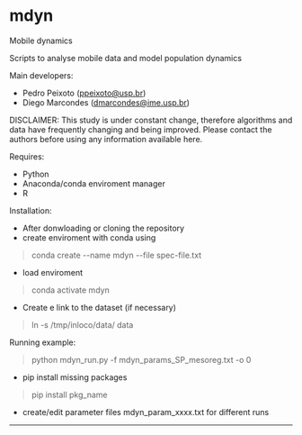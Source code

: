 # mdyn
Mobile dynamics

Scripts to analyse mobile data and model population dynamics

Main developers:
- Pedro Peixoto (ppeixoto@usp.br)
- Diego Marcondes (dmarcondes@ime.usp.br)

DISCLAIMER: This study is under constant change, therefore algorithms and data have frequently changing and being improved. Please contact the authors before using any information available here.

Requires:
- Python
- Anaconda/conda enviroment manager
- R

Installation:
- After donwloading or cloning the repository
- create enviroment with conda using 
> conda create --name mdyn --file spec-file.txt 
- load enviroment
> conda activate mdyn
- Create e link to the dataset (if necessary)
> ln -s /tmp/inloco/data/ data

Running example:
> python mdyn_run.py -f mdyn_params_SP_mesoreg.txt -o 0
- pip install missing packages
> pip install pkg_name
- create/edit parameter files mdyn_param_xxxx.txt for different runs

--------------------------------------------------------------------